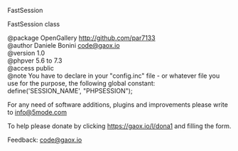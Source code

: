 
 FastSession    
 
 FastSession class    
 
 @package  OpenGallery http://github.com/par7133    
 @author   Daniele Bonini <code@gaox.io>    
 @version  1.0      
 @phpver   5.6 to 7.3      
 @access   public    
 @note You have to declare in your "config.inc" file - or whatever file you    
 use for the purpose, the following global constant:    
 define('SESSION_NAME', "PHPSESSION");    
 
 For any need of software additions, plugins and improvements please write to <a href="mailto:info@5mode.com">info@5mode.com</a>  

 To help please donate by clicking <a href="https://gaox.io/l/dona1">https://gaox.io/l/dona1</a> and filling the form.  

 Feedback: <a href="mailto:code@gaox.io">code@gaox.io</a>

